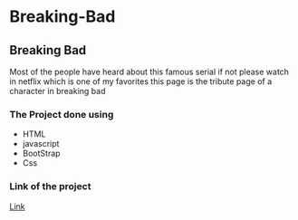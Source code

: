 # Breaking-Bad
<h2>Breaking Bad </h2>
<p>Most of the people have heard about this famous serial if not please watch in netflix which is one of my favorites this page is the tribute page of a character in breaking bad </P>
 <h3>The Project done using </h3>
 <ul>
 <li>HTML</li>
 <li>javascript</li>
 <li>BootStrap</li>
 <li>Css</li>
 </ul>
 <h3>Link of the project</h3>
 <a href="https://app.netlify.com/sites/trusting-murdock-874112/overview" >Link</a>
